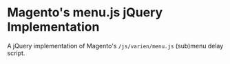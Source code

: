 Magento's menu.js jQuery Implementation
=======================================

A jQuery implementation of Magento's ```/js/varien/menu.js``` (sub)menu delay script.
